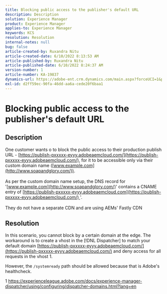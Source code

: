 ```yaml
---
title: Blocking public access to the publisher's default URL
description: Description
solution: Experience Manager
product: Experience Manager
applies-to: Experience Manager
keywords: KCS
resolution: Resolution
internal-notes: null
bug: false
article-created-by: Ruxandra Nitu
article-created-date: 6/10/2022 8:13:53 AM
article-published-by: Ruxandra Nitu
article-published-date: 6/10/2022 8:24:37 AM
version-number: 1
article-number: KA-19837
dynamics-url: https://adobe-ent.crm.dynamics.com/main.aspx?forceUCI=1&pagetype=entityrecord&etn=knowledgearticle&id=59764c3e-95e8-ec11-bb3c-000d3a3b17fa
exl-id: d2ff59ec-90fa-46dd-aa6a-cede20f6baa1
---
```

# Blocking public access to the publisher's default URL

## Description

One customer wants o to block the public access to their production publish URL - [https://publish-pxxxxx-eyyy.adobeaemcloud.com/](https://publish-pxxxxx-eyyy.adobeaemcloud.com/), for it to be accessible only via their custom domain name ([www.example.com](http://www.soapandglory.com/)). <br><br>As per the custom domain name setup, the DNS record for '[www.example.com](http://www.soapandglory.com/)' contains a CNAME entry of [https://publish-pxxxxx-eyyy.adobeaemcloud.com](https://publish-pxxxxx-eyyy.adobeaemcloud.com/) '. <br><br>They do not have a separate CDN and are using AEMs' Fastly CDN

## Resolution


In this scenario, you cannot block by a certain domain at the edge.
The workaround is to create a vhost in the [!DNL Dispatcher] to match your default domain [https://publish-pxxxxx-eyyy.adobeaemcloud.com/](https://publish-pxxxxx-eyyy.adobeaemcloud.com/) and deny access for all requests in the vhost 1.

However, the `/systemready` path should be allowed because that is Adobe's healthcheck.

1 https://experienceleague.adobe.com/docs/experience-manager-dispatcher/using/configuring/dispatcher-domains.html?lang=en

